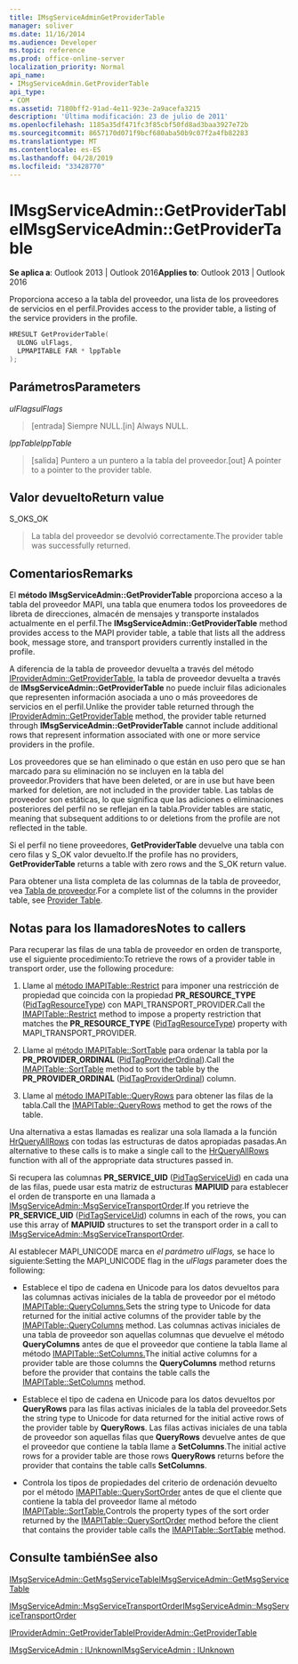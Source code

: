 ```yaml
---
title: IMsgServiceAdminGetProviderTable
manager: soliver
ms.date: 11/16/2014
ms.audience: Developer
ms.topic: reference
ms.prod: office-online-server
localization_priority: Normal
api_name:
- IMsgServiceAdmin.GetProviderTable
api_type:
- COM
ms.assetid: 7180bff2-91ad-4e11-923e-2a9acefa3215
description: 'Última modificación: 23 de julio de 2011'
ms.openlocfilehash: 1185a35df471fc3f85cbf50fd8ad3baa3927e72b
ms.sourcegitcommit: 8657170d071f9bcf680aba50b9c07f2a4fb82283
ms.translationtype: MT
ms.contentlocale: es-ES
ms.lasthandoff: 04/28/2019
ms.locfileid: "33428770"
---
```

# <a name="imsgserviceadmingetprovidertable"></a><span data-ttu-id="20141-103">IMsgServiceAdmin::GetProviderTable</span><span class="sxs-lookup"><span data-stu-id="20141-103">IMsgServiceAdmin::GetProviderTable</span></span>

  
  
<span data-ttu-id="20141-104">**Se aplica a**: Outlook 2013 | Outlook 2016</span><span class="sxs-lookup"><span data-stu-id="20141-104">**Applies to**: Outlook 2013 | Outlook 2016</span></span> 
  
<span data-ttu-id="20141-105">Proporciona acceso a la tabla del proveedor, una lista de los proveedores de servicios en el perfil.</span><span class="sxs-lookup"><span data-stu-id="20141-105">Provides access to the provider table, a listing of the service providers in the profile.</span></span>
  
```cpp
HRESULT GetProviderTable(
  ULONG ulFlags,
  LPMAPITABLE FAR * lppTable
);
```

## <a name="parameters"></a><span data-ttu-id="20141-106">Parámetros</span><span class="sxs-lookup"><span data-stu-id="20141-106">Parameters</span></span>

 <span data-ttu-id="20141-107">_ulFlags_</span><span class="sxs-lookup"><span data-stu-id="20141-107">_ulFlags_</span></span>
  
> <span data-ttu-id="20141-108">[entrada] Siempre NULL.</span><span class="sxs-lookup"><span data-stu-id="20141-108">[in] Always NULL.</span></span>
    
 <span data-ttu-id="20141-109">_lppTable_</span><span class="sxs-lookup"><span data-stu-id="20141-109">_lppTable_</span></span>
  
> <span data-ttu-id="20141-110">[salida] Puntero a un puntero a la tabla del proveedor.</span><span class="sxs-lookup"><span data-stu-id="20141-110">[out] A pointer to a pointer to the provider table.</span></span>
    
## <a name="return-value"></a><span data-ttu-id="20141-111">Valor devuelto</span><span class="sxs-lookup"><span data-stu-id="20141-111">Return value</span></span>

<span data-ttu-id="20141-112">S_OK</span><span class="sxs-lookup"><span data-stu-id="20141-112">S_OK</span></span> 
  
> <span data-ttu-id="20141-113">La tabla del proveedor se devolvió correctamente.</span><span class="sxs-lookup"><span data-stu-id="20141-113">The provider table was successfully returned.</span></span>
    
## <a name="remarks"></a><span data-ttu-id="20141-114">Comentarios</span><span class="sxs-lookup"><span data-stu-id="20141-114">Remarks</span></span>

<span data-ttu-id="20141-115">El **método IMsgServiceAdmin::GetProviderTable** proporciona acceso a la tabla del proveedor MAPI, una tabla que enumera todos los proveedores de libreta de direcciones, almacén de mensajes y transporte instalados actualmente en el perfil.</span><span class="sxs-lookup"><span data-stu-id="20141-115">The **IMsgServiceAdmin::GetProviderTable** method provides access to the MAPI provider table, a table that lists all the address book, message store, and transport providers currently installed in the profile.</span></span> 
  
<span data-ttu-id="20141-116">A diferencia de la tabla de proveedor devuelta a través del método [IProviderAdmin::GetProviderTable,](iprovideradmin-getprovidertable.md) la tabla de proveedor devuelta a través de **IMsgServiceAdmin::GetProviderTable** no puede incluir filas adicionales que representen información asociada a uno o más proveedores de servicios en el perfil.</span><span class="sxs-lookup"><span data-stu-id="20141-116">Unlike the provider table returned through the [IProviderAdmin::GetProviderTable](iprovideradmin-getprovidertable.md) method, the provider table returned through **IMsgServiceAdmin::GetProviderTable** cannot include additional rows that represent information associated with one or more service providers in the profile.</span></span> 
  
<span data-ttu-id="20141-117">Los proveedores que se han eliminado o que están en uso pero que se han marcado para su eliminación no se incluyen en la tabla del proveedor.</span><span class="sxs-lookup"><span data-stu-id="20141-117">Providers that have been deleted, or are in use but have been marked for deletion, are not included in the provider table.</span></span> <span data-ttu-id="20141-118">Las tablas de proveedor son estáticas, lo que significa que las adiciones o eliminaciones posteriores del perfil no se reflejan en la tabla.</span><span class="sxs-lookup"><span data-stu-id="20141-118">Provider tables are static, meaning that subsequent additions to or deletions from the profile are not reflected in the table.</span></span> 
  
<span data-ttu-id="20141-119">Si el perfil no tiene proveedores, **GetProviderTable** devuelve una tabla con cero filas y S_OK valor devuelto.</span><span class="sxs-lookup"><span data-stu-id="20141-119">If the profile has no providers, **GetProviderTable** returns a table with zero rows and the S_OK return value.</span></span> 
  
<span data-ttu-id="20141-120">Para obtener una lista completa de las columnas de la tabla de proveedor, vea [Tabla de proveedor](provider-tables.md).</span><span class="sxs-lookup"><span data-stu-id="20141-120">For a complete list of the columns in the provider table, see [Provider Table](provider-tables.md).</span></span> 
  
## <a name="notes-to-callers"></a><span data-ttu-id="20141-121">Notas para los llamadores</span><span class="sxs-lookup"><span data-stu-id="20141-121">Notes to callers</span></span>

<span data-ttu-id="20141-122">Para recuperar las filas de una tabla de proveedor en orden de transporte, use el siguiente procedimiento:</span><span class="sxs-lookup"><span data-stu-id="20141-122">To retrieve the rows of a provider table in transport order, use the following procedure:</span></span>
  
1. <span data-ttu-id="20141-123">Llame al [método IMAPITable::Restrict](imapitable-restrict.md) para imponer una restricción de propiedad que coincida con la propiedad **PR_RESOURCE_TYPE** ([PidTagResourceType](pidtagresourcetype-canonical-property.md)) con MAPI_TRANSPORT_PROVIDER.</span><span class="sxs-lookup"><span data-stu-id="20141-123">Call the [IMAPITable::Restrict](imapitable-restrict.md) method to impose a property restriction that matches the **PR_RESOURCE_TYPE** ([PidTagResourceType](pidtagresourcetype-canonical-property.md)) property with MAPI_TRANSPORT_PROVIDER.</span></span>
    
2. <span data-ttu-id="20141-124">Llame al [método IMAPITable::SortTable](imapitable-sorttable.md) para ordenar la tabla por la **PR_PROVIDER_ORDINAL** ([PidTagProviderOrdinal](pidtagproviderordinal-canonical-property.md)).</span><span class="sxs-lookup"><span data-stu-id="20141-124">Call the [IMAPITable::SortTable](imapitable-sorttable.md) method to sort the table by the **PR_PROVIDER_ORDINAL** ([PidTagProviderOrdinal](pidtagproviderordinal-canonical-property.md)) column.</span></span> 
    
3. <span data-ttu-id="20141-125">Llame al [método IMAPITable::QueryRows](imapitable-queryrows.md) para obtener las filas de la tabla.</span><span class="sxs-lookup"><span data-stu-id="20141-125">Call the [IMAPITable::QueryRows](imapitable-queryrows.md) method to get the rows of the table.</span></span> 
    
<span data-ttu-id="20141-126">Una alternativa a estas llamadas es realizar una sola llamada a la función [HrQueryAllRows](hrqueryallrows.md) con todas las estructuras de datos apropiadas pasadas.</span><span class="sxs-lookup"><span data-stu-id="20141-126">An alternative to these calls is to make a single call to the [HrQueryAllRows](hrqueryallrows.md) function with all of the appropriate data structures passed in.</span></span> 
  
<span data-ttu-id="20141-127">Si recupera las columnas **PR_SERVICE_UID** ([PidTagServiceUid](pidtagserviceuid-canonical-property.md)) en cada una de las filas, puede usar esta matriz de estructuras **MAPIUID** para establecer el orden de transporte en una llamada a [IMsgServiceAdmin::MsgServiceTransportOrder](imsgserviceadmin-msgservicetransportorder.md).</span><span class="sxs-lookup"><span data-stu-id="20141-127">If you retrieve the **PR_SERVICE_UID** ([PidTagServiceUid](pidtagserviceuid-canonical-property.md)) columns in each of the rows, you can use this array of **MAPIUID** structures to set the transport order in a call to [IMsgServiceAdmin::MsgServiceTransportOrder](imsgserviceadmin-msgservicetransportorder.md).</span></span>
  
<span data-ttu-id="20141-128">Al establecer MAPI_UNICODE marca en  _el parámetro ulFlags,_ se hace lo siguiente:</span><span class="sxs-lookup"><span data-stu-id="20141-128">Setting the MAPI_UNICODE flag in the  _ulFlags_ parameter does the following:</span></span> 
  
- <span data-ttu-id="20141-129">Establece el tipo de cadena en Unicode para los datos devueltos para las columnas activas iniciales de la tabla de proveedor por el método [IMAPITable::QueryColumns.](imapitable-querycolumns.md)</span><span class="sxs-lookup"><span data-stu-id="20141-129">Sets the string type to Unicode for data returned for the initial active columns of the provider table by the [IMAPITable::QueryColumns](imapitable-querycolumns.md) method.</span></span> <span data-ttu-id="20141-130">Las columnas activas iniciales de una tabla de proveedor son aquellas columnas que devuelve el método **QueryColumns** antes de que el proveedor que contiene la tabla llame al método [IMAPITable::SetColumns.](imapitable-setcolumns.md)</span><span class="sxs-lookup"><span data-stu-id="20141-130">The initial active columns for a provider table are those columns the **QueryColumns** method returns before the provider that contains the table calls the [IMAPITable::SetColumns](imapitable-setcolumns.md) method.</span></span> 
    
- <span data-ttu-id="20141-131">Establece el tipo de cadena en Unicode para los datos devueltos por **QueryRows** para las filas activas iniciales de la tabla del proveedor.</span><span class="sxs-lookup"><span data-stu-id="20141-131">Sets the string type to Unicode for data returned for the initial active rows of the provider table by **QueryRows**.</span></span> <span data-ttu-id="20141-132">Las filas activas iniciales de una tabla de proveedor son aquellas filas que **QueryRows** devuelve antes de que el proveedor que contiene la tabla llame a **SetColumns**.</span><span class="sxs-lookup"><span data-stu-id="20141-132">The initial active rows for a provider table are those rows **QueryRows** returns before the provider that contains the table calls **SetColumns**.</span></span> 
    
- <span data-ttu-id="20141-133">Controla los tipos de propiedades del criterio de ordenación devuelto por el método [IMAPITable::QuerySortOrder](imapitable-querysortorder.md) antes de que el cliente que contiene la tabla del proveedor llame al método [IMAPITable::SortTable.](imapitable-sorttable.md)</span><span class="sxs-lookup"><span data-stu-id="20141-133">Controls the property types of the sort order returned by the [IMAPITable::QuerySortOrder](imapitable-querysortorder.md) method before the client that contains the provider table calls the [IMAPITable::SortTable](imapitable-sorttable.md) method.</span></span> 
    
## <a name="see-also"></a><span data-ttu-id="20141-134">Consulte también</span><span class="sxs-lookup"><span data-stu-id="20141-134">See also</span></span>



[<span data-ttu-id="20141-135">IMsgServiceAdmin::GetMsgServiceTable</span><span class="sxs-lookup"><span data-stu-id="20141-135">IMsgServiceAdmin::GetMsgServiceTable</span></span>](imsgserviceadmin-getmsgservicetable.md)
  
[<span data-ttu-id="20141-136">IMsgServiceAdmin::MsgServiceTransportOrder</span><span class="sxs-lookup"><span data-stu-id="20141-136">IMsgServiceAdmin::MsgServiceTransportOrder</span></span>](imsgserviceadmin-msgservicetransportorder.md)
  
[<span data-ttu-id="20141-137">IProviderAdmin::GetProviderTable</span><span class="sxs-lookup"><span data-stu-id="20141-137">IProviderAdmin::GetProviderTable</span></span>](iprovideradmin-getprovidertable.md)
  
[<span data-ttu-id="20141-138">IMsgServiceAdmin : IUnknown</span><span class="sxs-lookup"><span data-stu-id="20141-138">IMsgServiceAdmin : IUnknown</span></span>](imsgserviceadminiunknown.md)

